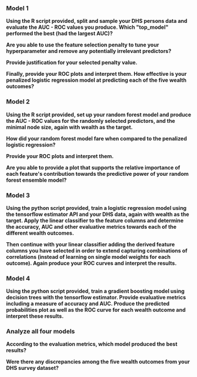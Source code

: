 ### Model 1 ###

**Using the R script provided, split and sample your DHS persons data and evaluate the AUC - ROC values you produce. Which "top_model" performed the best (had the largest AUC)?** 

**Are you able to use the feature selection penalty to tune your hyperparameter and remove any potentially irrelevant predictors?**

**Provide justification for your selected penalty value.**

**Finally, provide your ROC plots and interpret them. How effective is your penalized logistic regression model at predicting each of the five wealth outcomes?**

### Model 2 ###

**Using the R script provided, set up your random forest model and produce the AUC - ROC values for the randomly selected predictors, and the minimal node size, again with wealth as the target.**

**How did your random forest model fare when compared to the penalized logistic regression?**

**Provide your ROC plots and interpret them.**

**Are you able to provide a plot that supports the relative importance of each feature's contribution towards the predictive power of your random forest ensemble model?**

### Model 3 ###

**Using the python script provided, train a logistic regression model using the tensorflow estimator API and your DHS data, again with wealth as the target. Apply the linear classifier to the feature columns and determine the accuracy, AUC and other evaluative metrics towards each of the different wealth outcomes.**

**Then continue with your linear classifier adding the derived feature columns you have selected in order to extend capturing combinations of correlations (instead of learning on single model weights for each outcome). Again produce your ROC curves and interpret the results.**

### Model 4 ###

**Using the python script provided, train a gradient boosting model using decision trees with the tensorflow estimator. Provide evaluative metrics including a measure of accuracy and AUC. Produce the predicted probabilities plot as well as the ROC curve for each wealth outcome and interpret these results.**


### Analyze all four models ### 

**According to the evaluation metrics, which model produced the best results?**

**Were there any discrepancies among the five wealth outcomes from your DHS survey dataset?**
